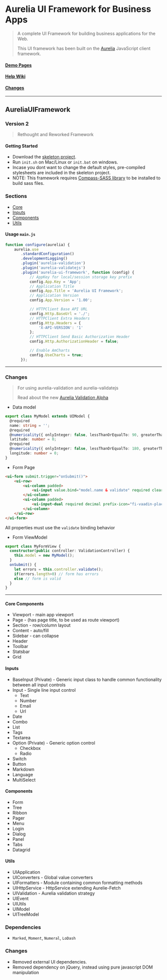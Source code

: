 Aurelia UI Framework for Business Apps
======================================

> A complete UI Framework for building business applications for the Web.
>
> This UI framework has been built on the [Aurelia](http://aurelia.io) JavaScript client framework.

#### [Demo Pages](http://adarshpastakia.github.io/aurelia-ui-framework)

#### [Help Wiki](https://github.com/adarshpastakia/aurelia-ui-framework/wiki/Home)

#### [Changes](#changes)

---

AureliaUIFramework
------------------

### Version 2

> Rethought and Reworked Framework

#### Getting Started

-	Download the [skeleton project](https://github.com/adarshpastakia/aurelia-ui-framework/archive/skeleton.zip).
-	Run `init.sh` on Mac/Linux or `init.bat` on windows.
-	Incase you dont want to change the default styles, pre-compiled stylesheets are included in the skeleton project.
-	NOTE: This framework requires [Compass-SASS library](http://compass-style.org/install/) to be installed to build sass files.


### Sections

-	[Core](framework/core)
-	[Inputs](framework/inputs)
-	[Components](framework/components)
-	[Utils](framework/utils)

#### Usage `main.js`

```typescript
function configure(aurelia) {
    aurelia.use
       .standardConfiguration()
       .developmentLogging()
       .plugin('aurelia-validation')
       .plugin('aurelia-validatejs')
       .plugin('aurelia-ui-framework', function (config) {
           // AppKey for local/session storage key prefix
           config.App.Key = 'App';
           // Application Title
           config.App.Title = 'Aurelia UI Framework';
           // Application Version
           config.App.Version = '1.00';

           // HTTPClient Base API URL
           config.Http.BaseUrl = './';
           // HTTPClient Extra Headers
           config.Http.Headers = {
               'X-API-VERSION': '1'
           };
           // HTTPClient Send Basic Authorization Header
           config.Http.AuthorizationHeader = false;

           // Enable AmCharts
           config.UseCharts = true;
       });
```

---

### Changes

> For using aurelia-validation and aurelia-validatejs
>
> Read about the new [Aurelia Validation Alpha](http://blog.durandal.io/2016/06/14/new-validation-alpha-is-here/)

* Data model

```typescript
export class MyModel extends UIModel {
  @required
  name: string = '';
  @required
  @numericality({ onlyInteger: false, lessThanOrEqualTo: 90, greaterThanOrEqualTo: -90 })
  latitude: number = 0;
  @required
  @numericality({ onlyInteger: false, lessThanOrEqualTo: 180, greaterThanOrEqualTo: -180 })
  longitude: number = 0;
}
```

* Form Page

```html
<ui-form submit.trigger="onSubmit()">
    <ui-row>
        <ui-column padded>
            <ui-input value.bind="model.name & validate" required clear>Name</ui-input>
        </ui-column>
        <ui-column padded>
            <ui-input-dual required decimal prefix-icon="fi-vaadin-placeholder" prefix-text="Lat." center-text="Long." value.bind="model.latitude & validate" value-second.bind="model.longitude & validate" placeholder="-90 to 90" placeholder-second="-180 to 180">Location</ui-input-dual>
        </ui-column>
    </ui-row>
</ui-form>
```

All properties must use the `validate` binding behavior

* Form ViewModel

```typescript
export class MyFormView {
  constructor(public controller: ValidationController) {
    this.model = new MyModel();
  }
  onSubmit() {
    let errors = this.controller.validate();
    if(errors.length>0) // form has errors
    else // form is valid
  }
}
```

---

#### Core Components

-	Viewport - main app viewport
-	Page - (has page title, to be used as route viewport)
-	Section - row/column layout
-	Content - auto/fill
-	Sidebar - can collapse
-	Header
-	Toolbar
-	Statsbar
-	Grid

#### Inputs

-	BaseInput (Private) - Generic input class to handle common functionality between all input controls
-	Input - Single line input control
	-	Text
	-	Number
	-	Email
	-	Url
-	Date
-	Combo
-	List
-	Tags
-	Textarea
-	Option (Private) - Generic option control
	-	Checkbox
	-	Radio
-	Switch
-	Button
-	Markdown
-	Language
-	MultiSelect

#### Components

-	Form
-	Tree
-	Ribbon
-	Pager
-	Menu
-	Login
-	Dialog
-	Panel
-	Tabs
-	Datagrid

#### Utils

-	UIApplication
-	UIConverters - Global value converters
-	UIFormatters - Module containing common formatting methods
-	UIHttpService - HttpService extending Aurelie-Fetch
-	UIValidation - Aurelia validation strategy
-	UIEvent
-	UIUtils
-	UIModel
-	UITreeModel

### Dependencies

-	`Marked`, `Moment`, `Numeral`, `LoDash`

### Changes

-	Removed external UI dependencies.
-	Removed dependency on jQuery, instead using pure javascript DOM manipulation
